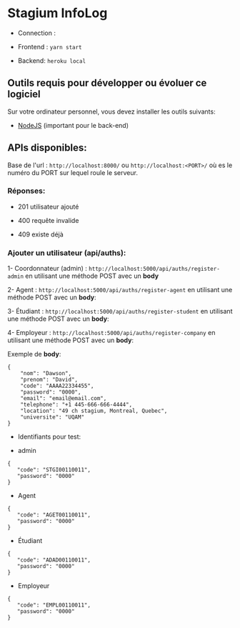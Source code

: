 # Stagium InfoLog

- Connection :

- Frontend : `yarn start`

- Backend: `heroku local`

## Outils requis pour développer ou évoluer ce logiciel

Sur votre ordinateur personnel, vous devez installer les outils suivants:

- [NodeJS](https://nodejs.org/en/download/) (important pour le back-end)

## APIs disponibles:

Base de l'url : `http://localhost:8000/` ou `http://localhost:<PORT>/` où es le numéro du PORT sur lequel roule le serveur.

### Réponses:

- 201
  utilisateur ajouté

- 400
  requête invalide

- 409
  existe déjà

### Ajouter un utilisateur (**api/auths**):

1- Coordonnateur (admin) : `http://localhost:5000/api/auths/register-admin` en utilisant une méthode POST avec un **body**

2- Agent : `http://localhost:5000/api/auths/register-agent` en utilisant une méthode POST avec un **body**:

3- Étudiant : `http://localhost:5000/api/auths/register-student` en utilisant une méthode POST avec un **body**:

4- Employeur : `http://localhost:5000/api/auths/register-company` en utilisant une méthode POST avec un **body**:

Exemple de **body**:

```
{
    "nom": "Dawson",
    "prenom": "David",
    "code": "AAAA22334455",
    "password": "0000",
    "email": "email@email.com",
    "telephone": "+1 445-666-666-4444",
    "location": "49 ch stagium, Montreal, Quebec",
    "universite": "UQAM"
}
```

- Identifiants pour test:

- admin

```
{
   "code": "STGI00110011",
   "password": "0000"
}
```

- Agent

```
{
   "code": "AGET00110011",
   "password": "0000"
}
```

- Étudiant

```
{
   "code": "ADAD00110011",
   "password": "0000"
}
```

- Employeur

```
{
   "code": "EMPL00110011",
   "password": "0000"
}
```
